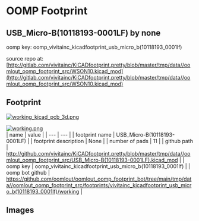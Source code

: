 # OOMP Footprint  
## USB_Micro-B(10118193-0001LF)  by none  
  
oomp key: oomp_vivitainc_kicadfootprint_usb_micro_b(10118193_0001lf)  
  
source repo at: [http://gitlab.com/vivitainc/KiCADfootprint.pretty/blob/master/tmp/data//oomlout_oomp_footprint_src/WSON10.kicad_mod](http://gitlab.com/vivitainc/KiCADfootprint.pretty/blob/master/tmp/data//oomlout_oomp_footprint_src/WSON10.kicad_mod)  
## Footprint  
  
[![working_kicad_pcb_3d.png](working_kicad_pcb_3d_600.png)](working_kicad_pcb_3d.png)  
  
[![working.png](working_600.png)](working.png)  
| name | value | 
| --- | --- | 
| footprint name | USB_Micro-B(10118193-0001LF) | 
| footprint description | None | 
| number of pads | 11 | 
| github path | http://github.com/vivitainc/KiCADfootprint.pretty/blob/master/tmp/data//oomlout_oomp_footprint_src/USB_Micro-B(10118193-0001LF).kicad_mod | 
| oomp key | oomp_vivitainc_kicadfootprint_usb_micro_b(10118193_0001lf) | 
| oomp bot github | https://github.com/oomlout/oomlout_oomp_footprint_bot/tree/main/tmp/data//oomlout_oomp_footprint_src/footprints/vivitainc_kicadfootprint_usb_micro_b(10118193_0001lf)/working | 
## Images  
